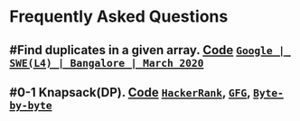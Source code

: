 # Frequently Asked Questions 

## #Find duplicates in a given array. [Code](https://www.google.com/) [`Google | SWE(L4) | Bangalore | March 2020`](https://leetcode.com/discuss/interview-experience/550220/google-swel4-bangalore-march-2020-offer)
## #0-1 Knapsack(DP). [Code](https://www.google.com/) [`HackerRank`](https://www.hackerearth.com/practice/notes/the-knapsack-problem/), [`GFG`](https://www.geeksforgeeks.org/0-1-knapsack-problem-dp-10/), [`Byte-by-byte`](https://www.byte-by-byte.com/01knapsack/)
